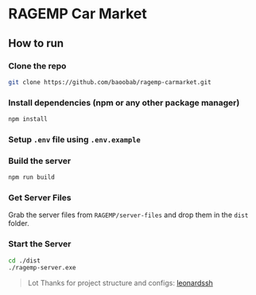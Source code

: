 # RAGEMP Car Market

## How to run

### Clone the repo
```sh
git clone https://github.com/baoobab/ragemp-carmarket.git
```

### Install dependencies (npm or any other package manager)
```sh
npm install
```

### Setup `.env` file using `.env.example`

### Build the server
```sh
npm run build
```

### Get Server Files
Grab the server files from `RAGEMP/server-files` and drop them in the `dist` folder.

### Start the Server

```sh
cd ./dist
./ragemp-server.exe
```

> Lot Thanks for project structure and configs: [leonardssh](https://github.com/leonardssh/ragemp-typescript)
